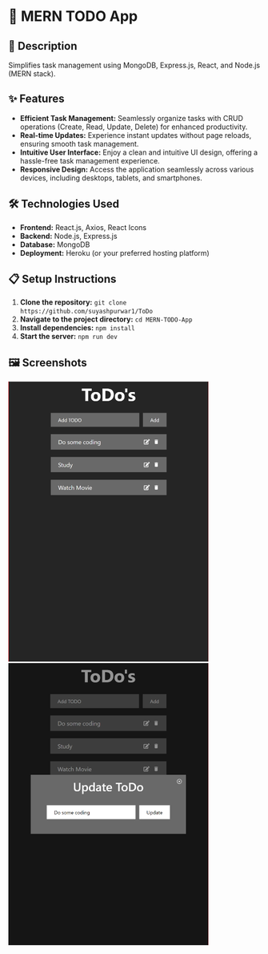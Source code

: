 # 📝 MERN TODO App

## 🚀 Description
Simplifies task management using MongoDB, Express.js, React, and Node.js (MERN stack).

## ✨ Features
- **Efficient Task Management:** Seamlessly organize tasks with CRUD operations (Create, Read, Update, Delete) for enhanced productivity.
- **Real-time Updates:** Experience instant updates without page reloads, ensuring smooth task management.
- **Intuitive User Interface:** Enjoy a clean and intuitive UI design, offering a hassle-free task management experience.
- **Responsive Design:** Access the application seamlessly across various devices, including desktops, tablets, and smartphones.

## 🛠️ Technologies Used
- **Frontend:** React.js, Axios, React Icons
- **Backend:** Node.js, Express.js
- **Database:** MongoDB
- **Deployment:** Heroku (or your preferred hosting platform)

## 📋 Setup Instructions
1. **Clone the repository:** `git clone https://github.com/suyashpurwar1/ToDo`
2. **Navigate to the project directory:** `cd MERN-TODO-App`
3. **Install dependencies:** `npm install`
4. **Start the server:** `npm run dev`

## 🖼️ Screenshots
<div>
  <img src="client/public/ss1.png" alt="Screenshot 1" width="400"/>
  <img src="client/public/ss2.png" alt="Screenshot 2" width="400"/>
</div>



